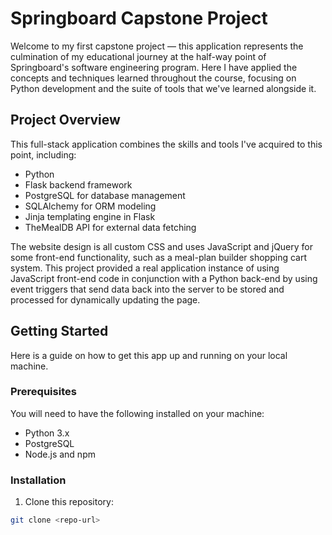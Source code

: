 # Springboard Capstone Project 

Welcome to my first capstone project — this application represents the culmination of my educational journey at the half-way point of Springboard's software engineering program. Here I have applied the concepts and techniques learned throughout the course, focusing on Python development and the suite of tools that we've learned alongside it.

## Project Overview

This full-stack application combines the skills and tools I've acquired to this point, including:
- Python
- Flask backend framework
- PostgreSQL for database management
- SQLAlchemy for ORM modeling
- Jinja templating engine in Flask
- TheMealDB API for external data fetching

The website design is all custom CSS and uses JavaScript and jQuery for some front-end functionality, such as a meal-plan builder shopping cart system. This project provided a real application instance of using JavaScript front-end code in conjunction with a Python back-end by using event triggers that send data back into the server to be stored and processed for dynamically updating the page.

## Getting Started

Here is a guide on how to get this app up and running on your local machine.

### Prerequisites

You will need to have the following installed on your machine:

- Python 3.x
- PostgreSQL
- Node.js and npm

### Installation

1. Clone this repository:

```sh
git clone <repo-url>
